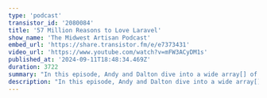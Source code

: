 ```yaml
---
type: 'podcast'
transistor_id: '2080084'
title: '57 Million Reasons to Love Laravel'
show_name: 'The Midwest Artisan Podcast'
embed_url: 'https://share.transistor.fm/e/e7373431'
video_url: 'https://www.youtube.com/watch?v=mFW3ACyDM1s'
published_at: '2024-09-11T18:48:34.469Z'
duration: 3722
summary: "In this episode, Andy and Dalton dive into a wide array[] of topics, from Laravel's exciting $57 million funding to the buzz around FluxUI’s pricing drama and the much-anticipated features coming in Inertia 2.0"
description: "In this episode, Andy and Dalton dive into a wide array[] of topics, from Laravel's exciting $57 million funding to the buzz around FluxUI’s pricing drama and the much-anticipated features coming in Inertia 2.0. Along the way, they explore the need for a modernized PHP documentation (shoutout to Tim McDonald for his work!), a fun chat about Dalton’s latest project, and... shaving and beards? Show Links:Laravel raises $57M: https://x.com/taylorotwell/status/1831668872732180697Theo: https://x.com/t3dotgg/status/1833086692565106692Caleb's Notes on Work: https://notesonwork.transistor.fm/Tim's PHP Docs refresh: https://x.com/timacdonald87/status/1631504755225919489Connect with us:Andy Hinkle - X/@andyhnkDalton McCleery - X/@DaltonMcCleery\n00:00 - Intro\r\n02:06 - Laravel Secures $57 Million in Funding\r\n08:16 - The Drama of FluxUI's Pricing\r\n13:30 - The Importance of Kindness in the Developer Community\r\n17:58 - Exciting Features in Inertia 2.0\r\n21:30 - The Growing Influence of the Laravel Ecosystem\r\n27:14 - Laravel's Plans and Projects\r\n33:11 - Tim McDonald's Work on Improving the PHP Documentation\r\n50:42 - Shaving Habits and Preferences.. yeah..\r\n52:56 - Dalton Project X update\r\n56:43 - Handling SaaS Subscriptions\r\n59:07 - The Delightful Artisan Brew\r\n01:05:31 - Outro"
---
```

